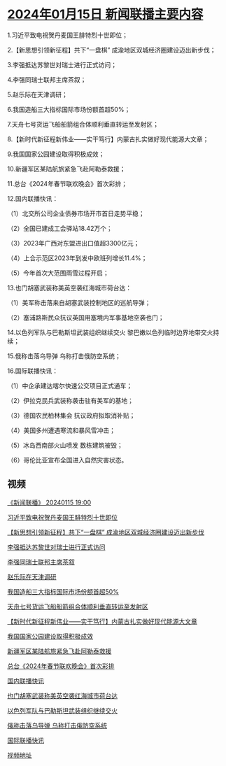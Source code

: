 # [2024年01月15日 新闻联播主要内容](https://tv.cctv.com/lm/xwlb/day/20240115.shtml)

1.习近平致电祝贺丹麦国王腓特烈十世即位；

2.【新思想引领新征程】共下“一盘棋” 成渝地区双城经济圈建设迈出新步伐；

3.李强抵达苏黎世对瑞士进行正式访问；

4.李强同瑞士联邦主席茶叙；

5.赵乐际在天津调研；

6.我国造船三大指标国际市场份额首超50%；

7.天舟七号货运飞船船箭组合体顺利垂直转运至发射区；

8.【新时代新征程新伟业——实干笃行】内蒙古扎实做好现代能源大文章；

9.我国国家公园建设取得积极成效；

10.新疆军区某陆航旅紧急飞赴阿勒泰救援；

11.总台《2024年春节联欢晚会》首次彩排；

12.国内联播快讯：

（1）北交所公司企业债券市场开市首日走势平稳；

（2）全国已建成工会驿站18.42万个；

（3）2023年广西对东盟进出口值超3300亿元；

（4）上合示范区2023年到发中欧班列增长11.4%；

（5）今年首次大范围雨雪过程开启；

13.也门胡塞武装称美英空袭红海城市荷台达：

（1）美军称击落来自胡塞武装控制地区的巡航导弹；

（2）塞浦路斯民众抗议英国用塞境内军事基地空袭也门；

14.以色列军队与巴勒斯坦武装组织继续交火 黎巴嫩以色列临时边界地带交火持续；

15.俄称击落乌导弹 乌称打击俄防空系统；

16.国际联播快讯：

（1）中企承建达喀尔快速公交项目正式通车；

（2）伊拉克民兵武装称袭击驻有美军的基地；

（3）德国农民柏林集会 抗议政府拟取消补贴；

（4）美国多州遭遇寒流和暴风雪冲击；

（5）冰岛西南部火山喷发 数栋建筑被毁；

（6）哥伦比亚宣布全国进入自然灾害状态。

## 视频

[《新闻联播》 20240115 19:00](https://tv.cctv.com/2024/01/15/VIDEwUqHQauXkpKKJhqLy47G240115.shtml)

[习近平致电祝贺丹麦国王腓特烈十世即位](https://tv.cctv.com/2024/01/15/VIDEfElVTfUCLwT6y3Z543Dg240115.shtml)

[【新思想引领新征程】共下“一盘棋” 成渝地区双城经济圈建设迈出新步伐](https://tv.cctv.com/2024/01/15/VIDEQ9vSp3M5bv64B1kgKq7C240115.shtml)

[李强抵达苏黎世对瑞士进行正式访问](https://tv.cctv.com/2024/01/15/VIDE2KYEmg6evB9EDxf3K7Sd240115.shtml)

[李强同瑞士联邦主席茶叙](https://tv.cctv.com/2024/01/15/VIDEHoxNmqSqwjPrIb9h0X8l240115.shtml)

[赵乐际在天津调研](https://tv.cctv.com/2024/01/15/VIDEPlzoNX5trx9BTRd2PmKS240115.shtml)

[我国造船三大指标国际市场份额首超50%](https://tv.cctv.com/2024/01/15/VIDE5bF4P1mEy1CPj5UIctf0240115.shtml)

[天舟七号货运飞船船箭组合体顺利垂直转运至发射区](https://tv.cctv.com/2024/01/15/VIDEww4MgYbJdbCw9Zulmm2E240115.shtml)

[【新时代新征程新伟业——实干笃行】内蒙古扎实做好现代能源大文章](https://tv.cctv.com/2024/01/15/VIDEgCACPABjno9gpWvNFjPZ240115.shtml)

[我国国家公园建设取得积极成效](https://tv.cctv.com/2024/01/15/VIDE9BF9poKm3THzpacNWB4C240115.shtml)

[新疆军区某陆航旅紧急飞赴阿勒泰救援](https://tv.cctv.com/2024/01/15/VIDETbxXdxMffsFjbdZQl5yi240115.shtml)

[总台《2024年春节联欢晚会》首次彩排](https://tv.cctv.com/2024/01/15/VIDEc9b5ropHiDxFiOmnvWLN240115.shtml)

[国内联播快讯](https://tv.cctv.com/2024/01/15/VIDEId9XEhsRK1w5F2cvMaPP240115.shtml)

[也门胡塞武装称美英空袭红海城市荷台达](https://tv.cctv.com/2024/01/15/VIDEZLtFDwbBpnrMPUKwVKyD240115.shtml)

[以色列军队与巴勒斯坦武装组织继续交火](https://tv.cctv.com/2024/01/15/VIDEX0RPzofVktjA3NBw1osp240115.shtml)

[俄称击落乌导弹 乌称打击俄防空系统](https://tv.cctv.com/2024/01/15/VIDEQIbpijrL8dSGiF9N7HlU240115.shtml)

[国际联播快讯](https://tv.cctv.com/2024/01/15/VIDEJMu25TISdcWodD4SjNWu240115.shtml)

[视频地址](https://tv.cctv.com/lm/xwlb/day/20240115.shtml) 

